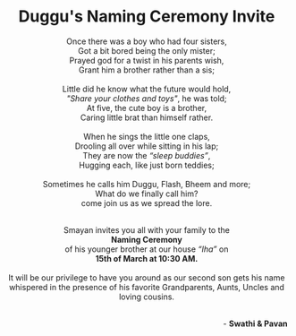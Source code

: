 <html>
<body>

<h1><center>Duggu's Naming Ceremony Invite </center></h1>
<p><center>Once there was a boy who had four sisters,<br>
Got a bit bored being the only mister;<br>
Prayed god for a twist in his parents wish,<br>
Grant him a brother rather than a sis;<br>
 <br>
Little did he know what the future would hold,<br>
  <i>"Share your clothes and toys"</i>, he was told;<br>
At five, the cute boy is a brother,<br>
Caring little brat than himself rather.<br>
 <br>
When he sings the little one claps,<br>
Drooling all over while sitting in his lap;<br>
  They are now the <i>“sleep buddies”</i>,<br>
Hugging each, like just born teddies;<br>
 <br>
Sometimes he calls him Duggu, Flash, Bheem and more;<br>
What do we finally call him? <br>come join us as we spread the lore. </center><br></p>
                                            
<p><center>Smayan invites you all with your family to the<br> <b>Naming Ceremony</b><br> of his younger brother at our house <i>“Iha”</i></b> on <br>
<b>15th of March at 10:30 AM.</b> <br><br>
It will be our privilege to have you around as our second son gets his name whispered in the presence of his favorite Grandparents, Aunts, Uncles
and loving cousins.</center><br></p>
     
                                             
<p style="text-align:right">- <b>Swathi & Pavan</b></p>

</body>
</html>

                                                                                                    
